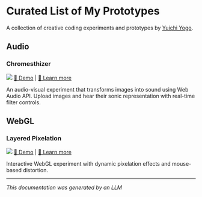 # Curated List of My Prototypes

A collection of creative coding experiments and prototypes by [Yuichi Yogo](https://github.com/yuichkun).


## Audio

### Chromesthizer

![](./prototypes/chromesthizer/chromesthizer.gif)
[🔗 Demo](https://chromesthizer.vercel.app/) | [📝 Learn more](./prototypes/chromesthizer/README.md)

An audio-visual experiment that transforms images into sound using Web Audio API. Upload images and hear their sonic representation with real-time filter controls.

## WebGL

### Layered Pixelation

![](./prototypes/layered-pixelation/screenshot.gif)
[🔗 Demo](https://layered-pixelation.vercel.app/) | [📝 Learn more](./prototypes/layered-pixelation/README.md)

Interactive WebGL experiment with dynamic pixelation effects and mouse-based distortion.

---
*This documentation was generated by an LLM*
